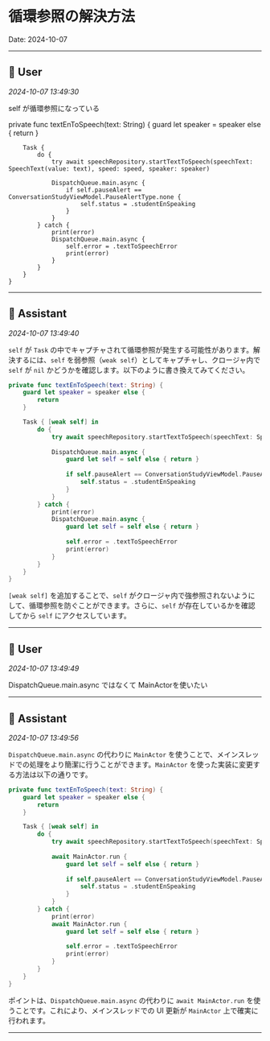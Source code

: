 # 循環参照の解決方法

Date: 2024-10-07

---

## 👤 User
*2024-10-07 13:49:30*

self が循環参照になっている

private func textEnToSpeech(text: String) {
        guard let speaker = speaker else {
            return
        }

        Task {
            do {
                try await speechRepository.startTextToSpeech(speechText: SpeechText(value: text), speed: speed, speaker: speaker)
                
                DispatchQueue.main.async {
                    if self.pauseAlert == ConversationStudyViewModel.PauseAlertType.none {
                        self.status = .studentEnSpeaking
                    }
                }
            } catch {
                print(error)
                DispatchQueue.main.async {
                    self.error = .textToSpeechError
                    print(error)
                }
            }
        }
    }

---

## 🤖 Assistant
*2024-10-07 13:49:40*

`self` が `Task` の中でキャプチャされて循環参照が発生する可能性があります。解決するには、`self` を弱参照（`weak self`）としてキャプチャし、クロージャ内で `self` が `nil` かどうかを確認します。以下のように書き換えてみてください。

```swift
private func textEnToSpeech(text: String) {
    guard let speaker = speaker else {
        return
    }

    Task { [weak self] in
        do {
            try await speechRepository.startTextToSpeech(speechText: SpeechText(value: text), speed: speed, speaker: speaker)
            
            DispatchQueue.main.async {
                guard let self = self else { return }
                
                if self.pauseAlert == ConversationStudyViewModel.PauseAlertType.none {
                    self.status = .studentEnSpeaking
                }
            }
        } catch {
            print(error)
            DispatchQueue.main.async {
                guard let self = self else { return }
                
                self.error = .textToSpeechError
                print(error)
            }
        }
    }
}
```

`[weak self]` を追加することで、`self` がクロージャ内で強参照されないようにして、循環参照を防ぐことができます。さらに、`self` が存在しているかを確認してから `self` にアクセスしています。

---

## 👤 User
*2024-10-07 13:49:49*

DispatchQueue.main.async ではなくて MainActorを使いたい

---

## 🤖 Assistant
*2024-10-07 13:49:56*

`DispatchQueue.main.async` の代わりに `MainActor` を使うことで、メインスレッドでの処理をより簡潔に行うことができます。`MainActor` を使った実装に変更する方法は以下の通りです。

```swift
private func textEnToSpeech(text: String) {
    guard let speaker = speaker else {
        return
    }

    Task { [weak self] in
        do {
            try await speechRepository.startTextToSpeech(speechText: SpeechText(value: text), speed: speed, speaker: speaker)
            
            await MainActor.run {
                guard let self = self else { return }
                
                if self.pauseAlert == ConversationStudyViewModel.PauseAlertType.none {
                    self.status = .studentEnSpeaking
                }
            }
        } catch {
            print(error)
            await MainActor.run {
                guard let self = self else { return }
                
                self.error = .textToSpeechError
                print(error)
            }
        }
    }
}
```

ポイントは、`DispatchQueue.main.async` の代わりに `await MainActor.run` を使うことです。これにより、メインスレッドでの UI 更新が `MainActor` 上で確実に行われます。

---
